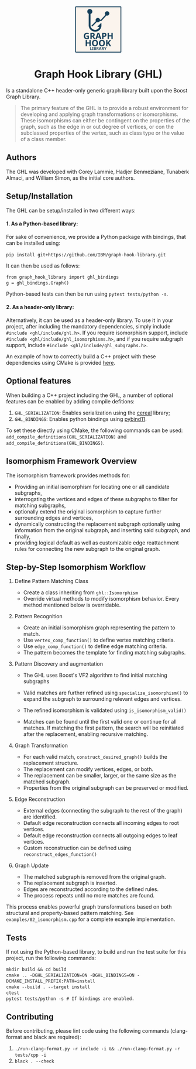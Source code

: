 <p align="center">
  <img src="./logo.svg" width="25%">
</p>

<div align="center">
  <h1>Graph Hook Library (GHL)</h1>
</div>
Is a standalone C++ header-only generic graph library built upon the Boost Graph Library.


> The primary feature of the GHL is to provide a robust environment for developing and applying graph transformations or isomorphisms. These isomorphisms can either be contingent on the properties of the graph, such as the edge in or out degree of vertices, or con the subclassed properties of the vertex, such as class type or the value of a class member.

## Authors
The GHL was developed with Corey Lammie, Hadjer Benmeziane, Tunaberk Almaci, and William Simon, as the initial core authors.

## Setup/Installation
The GHL can be setup/installed in two different ways:

#### 1. As a Python-based library:
For sake of convenience, we provide a Python package with bindings, that can be installed using:

`pip install git+https://github.com/IBM/graph-hook-library.git`

It can then be used as follows:

```
from graph_hook_library import ghl_bindings
g = ghl_bindings.Graph()
```

Python-based tests can then be run using `pytest tests/python -s`.

#### 2. As a header-only library:
Alternatively, it can be used as a header-only library. To use it in your project, after including the mandatory dependencies, simply include `#include <ghl/include/ghl.h>`. If you require isomorphism support, include `#include <ghl/include/ghl_isomorphisms.h>`, and if you require subgraph support, include `#include <ghl/include/ghl_subgraphs.h>`.

An example of how to correctly build a C++ project with these dependencies using CMake is provided [here](CMakeLists.txt).

## Optional features
When building a C++ project including the GHL, a number of optional features can be enabled by adding compile defitions:
1. `GHL_SERIALIZATION`: Enables serialization using the [cereal](https://uscilab.github.io/cereal/) library;
2. `GHL_BINDINGS`: Enables python bindings using [pybind11](https://github.com/pybind/pybind11).

To set these directly using CMake, the following commands can be used: `add_compile_definitions(GHL_SERIALIZATION)` and `add_compile_definitions(GHL_BINDINGS)`.

## Isomorphism Framework Overview
The isomorphism framework provides methods for:
  - Providing an initial isomorphism for locating one or all candidate subgraphs,
  - interrogating the vertices and edges of these subgraphs to filter for matching subgraphs,
  - optionally extend the original isomorphism to capture further surrounding edges and vertices,
  - dynamically constructing the replacement subgraph optionally using information from the original subgraph, and inserting said subgraph, and finally,
  - providing logical default as well as customizable edge reattachment rules for connecting the new subgraph to the original graph.

## Step-by-Step Isomorphism Workflow

1. Define Pattern Matching Class
   - Create a class inheriting from `ghl::Isomorphism`
   - Override virtual methods to modify isomorphism behavior. Every method mentioned
   below is overridable.

2. Pattern Recognition
   - Create an initial isomorphism graph representing the pattern to match.
   - Use `vertex_comp_function()` to define vertex matching criteria.
   - Use `edge_comp_function()` to define edge matching criteria.
   - The pattern becomes the template for finding matching subgraphs.

3. Pattern Discovery and augmentation
   - The GHL uses Boost's VF2 algorithm to find initial matching subgraphs
   - Valid matches are further refined using `specialize_isomorphism()` to expand the
   subgraph to surrounding relevant edges and vertices.
   - The refined isomorphism is validated using `is_isomorphism_valid()`

   - Matches can be found until the first valid one or continue for all matches. If matching
   the first pattern, the search will be reinitiated after the replacement, enabling recursive
   matching.

4. Graph Transformation
   - For each valid match, `construct_desired_graph()` builds the replacement structure.
   - The replacement can modify vertices, edges, or both.
   - The replacement can be smaller, larger, or the same size as the matched subgraph.
   - Properties from the original subgraph can be preserved or modified.

5. Edge Reconstruction
   - External edges (connecting the subgraph to the rest of the graph) are identified.
   - Default edge reconstruction connects all incoming edges to root vertices.
   - Default edge reconstruction connects all outgoing edges to leaf vertices.
   - Custom reconstruction can be defined using `reconstruct_edges_function()`

6. Graph Update
   - The matched subgraph is removed from the original graph.
   - The replacement subgraph is inserted.
   - Edges are reconstructed according to the defined rules.
   - The process repeats until no more matches are found.

This process enables powerful graph transformations based on both structural and property-based pattern matching. See `examples/02_isomorphism.cpp` for a complete example implementation.

## Tests
If not using the Python-based library, to build and run the test suite for this project, run the following commands:
```
mkdir build && cd build
cmake .. -DGHL_SERIALIZATION=ON -DGHL_BINDINGS=ON -DCMAKE_INSTALL_PREFIX:PATH=install
cmake --build . --target install
ctest
pytest tests/python -s # If bindings are enabled.
```

## Contributing
Before contributing, please lint code using the following commands (clang-format and black are required):
1. `./run-clang-format.py -r include -i && ./run-clang-format.py -r tests/cpp -i`
2. `black . --check`